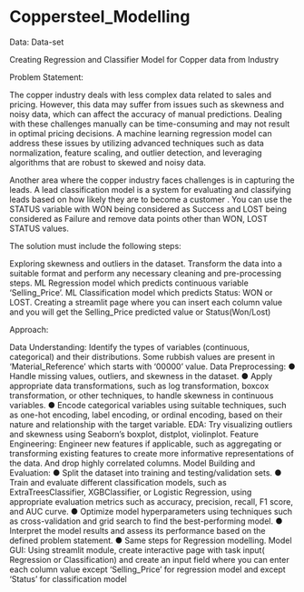 # Coppersteel_Modelling

Data: Data-set

Creating Regression and Classifier Model for Copper data from Industry

Problem Statement:

The copper industry deals with less complex data related to sales and pricing. However, this data may suffer from issues such as skewness and noisy data, which can affect the accuracy of manual predictions. Dealing with these challenges manually can be time-consuming and may not result in optimal pricing decisions. A machine learning regression model can address these issues by utilizing advanced techniques such as data normalization, feature scaling, and outlier detection, and leveraging algorithms that are robust to skewed and noisy data.

Another area where the copper industry faces challenges is in capturing the leads. A lead classification model is a system for evaluating and classifying leads based on how likely they are to become a customer . You can use the STATUS variable with WON being considered as Success and LOST being considered as Failure and remove data points other than WON, LOST STATUS values.

The solution must include the following steps:

Exploring skewness and outliers in the dataset.
Transform the data into a suitable format and perform any necessary cleaning and pre-processing steps.
ML Regression model which predicts continuous variable ‘Selling_Price’.
ML Classification model which predicts Status: WON or LOST.
Creating a streamlit page where you can insert each column value and you will get the Selling_Price predicted value or Status(Won/Lost)

Approach:

Data Understanding: Identify the types of variables (continuous, categorical) and their distributions. Some rubbish values are present in ‘Material_Reference’ which starts with ‘00000’ value.
Data Preprocessing: ● Handle missing values, outliers, and skewness in the dataset. ● Apply appropriate data transformations, such as log transformation, boxcox transformation, or other techniques, to handle skewness in continuous variables. ● Encode categorical variables using suitable techniques, such as one-hot encoding, label encoding, or ordinal encoding, based on their nature and relationship with the target variable.
EDA: Try visualizing outliers and skewness using Seaborn’s boxplot, distplot, violinplot.
Feature Engineering: Engineer new features if applicable, such as aggregating or transforming existing features to create more informative representations of the data. And drop highly correlated columns.
Model Building and Evaluation: ● Split the dataset into training and testing/validation sets. ● Train and evaluate different classification models, such as ExtraTreesClassifier, XGBClassifier, or Logistic Regression, using appropriate evaluation metrics such as accuracy, precision, recall, F1 score, and AUC curve. ● Optimize model hyperparameters using techniques such as cross-validation and grid search to find the best-performing model. ● Interpret the model results and assess its performance based on the defined problem statement. ● Same steps for Regression modelling.
Model GUI: Using streamlit module, create interactive page with task input( Regression or Classification) and create an input field where you can enter each column value except ‘Selling_Price’ for regression model and except ‘Status’ for classification model
